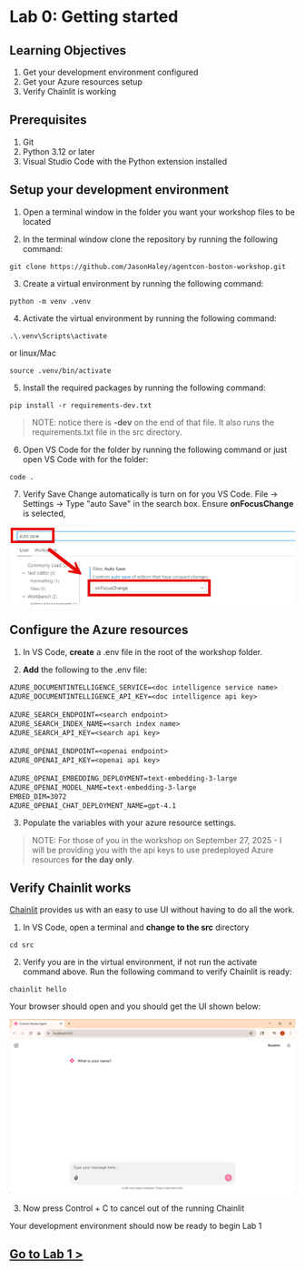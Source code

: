 # Lab 0: Getting started

## Learning Objectives

1. Get your development environment configured
2. Get your Azure resources setup
3. Verify Chainlit is working

## Prerequisites

1. Git
2. Python 3.12 or later
3. Visual Studio Code with the Python extension installed

## Setup your development environment

1. Open a terminal window in the folder you want your workshop files to be located

2. In the terminal window clone the repository by running the following command:
```
git clone https://github.com/JasonHaley/agentcon-boston-workshop.git
```

3. Create a virtual environment by running the following command:
```
python -m venv .venv
```

4. Activate the virtual environment by running the following command:
```
.\.venv\Scripts\activate
```
or linux/Mac
```
source .venv/bin/activate
```

5. Install the required packages by running the following command:
```
pip install -r requirements-dev.txt
```

> NOTE: notice there is **-dev** on the end of that file. It also runs the requirements.txt file in the src directory.

6. Open VS Code for the folder by running the following command or just open VS Code with for the folder:
```
code .
```
7. Verify Save Change automatically is turn on for you VS Code. File -> Settings -> Type "auto Save" in the search box. Ensure **onFocusChange** is selected,

![Auto Save](assets/lab0-img1.png)


## Configure the Azure resources

1. In VS Code, **create** a .env file in the root of the workshop folder.

2. **Add** the following to the .env file:
```
AZURE_DOCUMENTINTELLIGENCE_SERVICE=<doc intelligence service name>
AZURE_DOCUMENTINTELLIGENCE_API_KEY=<doc intelligence api key>

AZURE_SEARCH_ENDPOINT=<search endpoint>
AZURE_SEARCH_INDEX_NAME=<sarch index name>
AZURE_SEARCH_API_KEY=<search api key>

AZURE_OPENAI_ENDPOINT=<openai endpoint>
AZURE_OPENAI_API_KEY=<openai api key>

AZURE_OPENAI_EMBEDDING_DEPLOYMENT=text-embedding-3-large
AZURE_OPENAI_MODEL_NAME=text-embedding-3-large
EMBED_DIM=3072
AZURE_OPENAI_CHAT_DEPLOYMENT_NAME=gpt-4.1
```
3. Populate the variables with your azure resource settings.

> NOTE: For those of you in the workshop on September 27, 2025 - I will be providing you with the api keys to use predeployed Azure resources **for the day only**.

## Verify Chainlit works

[Chainlit](https://chainlit.io/) provides us with an easy to use UI without having to do all the work.

1. In VS Code, open a terminal and **change to the src** directory
```
cd src
```

2. Verify you are in the virtual environment, if not run the activate command above. Run the following command to verify Chainlit is ready:
```
chainlit hello
```
Your browser should open and you should get the UI shown below:

![Chainlit hello](assets/lab0-img2.png)

3. Now press Control + C to cancel out of the running Chainlit

Your development environment should now be ready to begin Lab 1

## [Go to Lab 1 >](../lab1/readme.md)